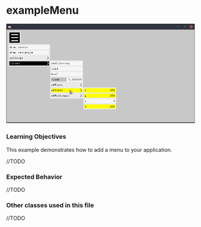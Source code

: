 # exampleMenu

![Screenshot of exampleMenu](exampleMenu.png)

### Learning Objectives

This example demonstrates how to add a menu to your application.

//TODO

### Expected Behavior

//TODO

### Other classes used in this file

//TODO
